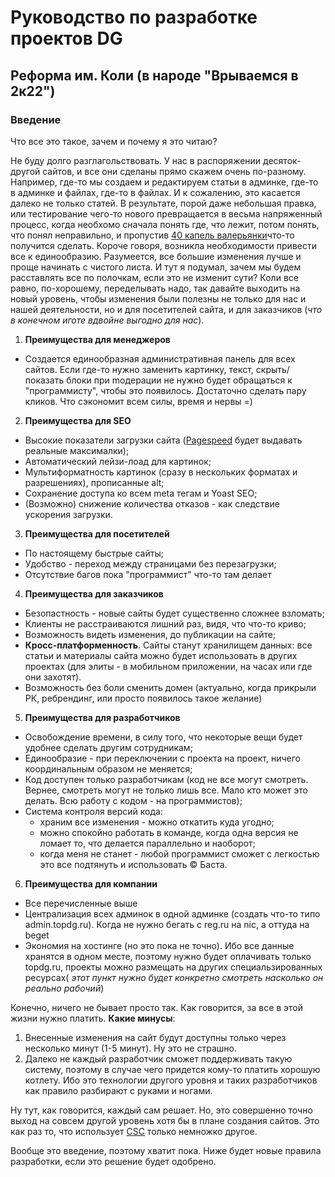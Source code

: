 # Руководство по разработке проектов DG

## Реформа им. Коли (в народе "Врываемся в 2к22")
### Введение
Что все это такое, зачем и почему я это читаю?

Не буду долго разглагольствовать. У нас в распоряжении десяток-другой сайтов, и все они сделаны прямо скажем очень по-разному. Например, где-то мы создаем и редактируем статьи в админке, где-то в админке и файлах, где-то в файлах. И к сожалению, это касается далеко не только статей. В результате, порой даже небольшая правка, или тестирование чего-то нового превращается в весьма напряженный процесс, когда необхомо сначала понять где, что лежит, потом понять, что понял неправильно, и пропустив [40 капель валерьянки](https://www.youtube.com/watch?v=R01W7Lc99Wk)что-то получится сделать. Короче говоря, возникла необходимости привести все к единообразию. Разумеется, все большие изменения лучше и проще начинать с чистого листа. И тут я подумал, зачем мы будем расставлять все по полочкам, если это не изменит сути? Коли все равно, по-хорошему, переделывать надо, так давайте выходить на новый уровень, чтобы изменения были полезны не только для нас и нашей деятельности, но и для посетителей сайта, и для заказчиков (*что в конечном иготе вдвойне выгодно для нас*).

1. **Преимущества для менеджеров**
* Создается единообразная административная панель для всех сайтов. Если где-то нужно заменить картинку, текст, скрыть/показать блоки при moдeрaции не нужно будет обращаться к "программисту", чтобы это появилось. Достаточно сделать пару кликов. Что сэкономит всем силы, время и нервы =)
2. **Преимущества для SEO**
* Высокие показатели загрузки сайта ([Pagespeed](https://developers.google.com/speed/pagespeed/insights/) будет выдавать реальные максималки);
* Автоматический лейзи-лоад для картинок;
* Мультиформатность картинок (сразу в нескольких форматах и разрешениях), прописанные alt;
* Сохранение доступа ко всем meta тегам и Yoast SEO;
* (Возможно) снижение количества отказов - как следствие ускорения загрузки.
3. **Преимущества для посетителей**
* По настоящему быстрые сайты;
* Удобство - переход между страницами без перезагрузки;
* Отсутствие багов пока "программист" что-то там делает
4. **Преимущества для заказчиков**
* Безопастность - новые сайты будет существенно сложнее взломать;
* Клиенты не расстраиваются лишний раз, видя, что что-то криво;
* Возможность видеть изменения, до публикации на сайте;
* **Кросс-платформенность**. Сайты станут хранилищем данных: все статьи и материалы сайта можно будет использовать в других проектах (для элиты - в мобильном приложении, на часах или где они захотят).
* Возможность без боли сменить домен (актуально, когда прикрыли РК, ребрендинг, или просто появилось такое желание)
5. **Преимущества для разработчиков**
* Освобождение времени, в силу того, что некоторые вещи будет удобнее сделать другим сотрудникам;
* Единообразие - при переключении с проекта на проект, ничего координальным образом не меняется;
* Код доступен только разработчикам (код не все могут смотреть. Вернее, смотреть могут не только лишь все. Мало кто может это делать. Всю работу с кодом - на программистов);
* Система контроля версий кода:
  * храним все изменения - можно откатить куда угодно;
  * можно спокойно работать в команде, когда одна версия не ломает то, что делается параллельно и наоборот;
  * когда меня не станет - любой программист сможет с легкостью это все подтянуть и использовать &copy; Баста.
6. **Преимущества для компании**
* Все перечисленные выше
* Централизация всех админок в одной админке (создать что-то типо admin.topdg.ru). Когда не нужно бегать с reg.ru на nic, а оттуда на beget
* Экономия на хостинге (но это пока не точно). Ибо все данные хранятся в одном месте, поэтому нужно будет оплачивать только topdg.ru, проекты можно размещать на других специальзированных ресурсах( *этот пункт нужно будет конкретно смотреть насколько он реально рабочий*)

Конечно, ничего не бывает просто так. Как говорится, за все в этой жизни нужно платить. **Какие минусы**:
1. Внесенные изменения на сайт будут доступны только через несколько минут (1-5 минут). Ну это не страшно.
2. Далеко не каждый разработчик сможет поддерживать такую систему, поэтому в случае чего придется кому-то платить хорошую котлету. Ибо это технологии другого уровня и таких разработчиков как правило разбирают с руками и ногами.

Ну тут, как говорится, каждый сам решает. Но, это совершенно точно выход на совсем другой уровень хотя бы в плане создания сайтов. Это как раз то, что использует [CSC](https://cscpharma.ru/) только немножко другое.

Вообще это введение, поэтому хватит пока. Ниже будет новые правила разработки, если это решение будет одобрено.